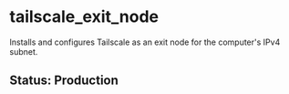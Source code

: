 # tailscale_exit_node

Installs and configures Tailscale as an exit node for the computer's IPv4 subnet.

## Status: Production

